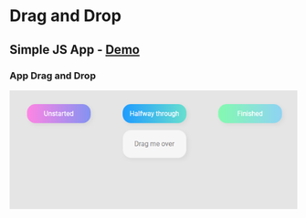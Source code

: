 # Drag and Drop

## Simple JS App - [Demo](https://mve-photocards-js.vercel.app/)

### App Drag and Drop

![DragAndDrop](screenshot/draganddrop.png 'Drag and Drop')
